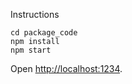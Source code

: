  Instructions
```
cd package_code
npm install
npm start
```
Open [http://localhost:1234](http://localhost:1234).
